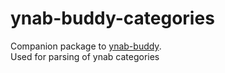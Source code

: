 # ynab-buddy-categories
Companion package to [ynab-buddy](https://www.npmjs.com/package/ynab-buddy).  
Used for parsing of ynab categories